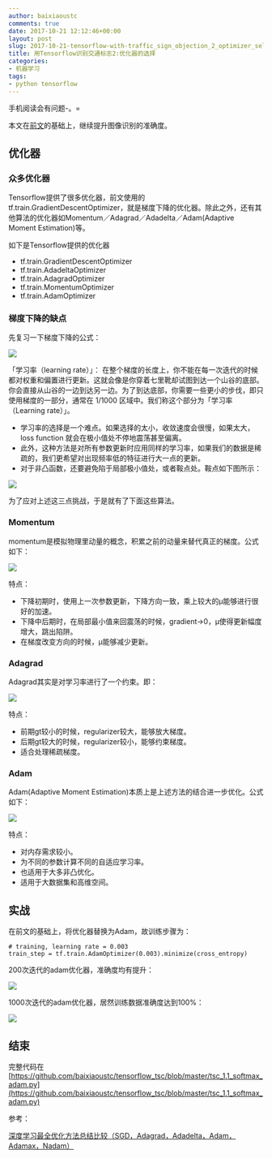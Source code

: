 ```yaml
---
author: baixiaoustc
comments: true
date: 2017-10-21 12:12:46+00:00
layout: post
slug: 2017-10-21-tensorflow-with-traffic_sign_objection_2_optimizer_selection
title: 用Tensorflow识别交通标志2:优化器的选择
categories:
- 机器学习
tags:
- python tensorflow
---
```



手机阅读会有问题-。=

本文在[前文](http://baixiaoustc.github.io/2017/09/30/2017-09-30-tensorflow-with-traffic_sign_objection_1_basic_softmax/)的基础上，继续提升图像识别的准确度。

## 优化器

### 众多优化器

Tensorflow提供了很多优化器，前文使用的tf.train.GradientDescentOptimizer，就是梯度下降的优化器。除此之外，还有其他算法的优化器如Momentum／Adagrad／Adadelta／Adam(Adaptive Moment Estimation)等。

如下是Tensorflow提供的优化器

* tf.train.GradientDescentOptimizer
* tf.train.AdadeltaOptimizer
* tf.train.AdagradOptimizer
* tf.train.MomentumOptimizer
* tf.train.AdamOptimizer

### 梯度下降的缺点

先复习一下梯度下降的公式：

![](http://image99.renyit.com/image/Jietu20171022-104909@2x.jpg)

「学习率（learning rate）」： 在整个梯度的长度上，你不能在每一次迭代的时候都对权重和偏置进行更新。这就会像是你穿着七里靴却试图到达一个山谷的底部。你会直接从山谷的一边到达另一边。为了到达底部，你需要一些更小的步伐，即只使用梯度的一部分，通常在 1/1000 区域中。我们称这个部分为「学习率（Learning rate）」。

* 学习率的选择是一个难点。如果选择的太小，收敛速度会很慢，如果太大，loss function 就会在极小值处不停地震荡甚至偏离。
* 此外，这种方法是对所有参数更新时应用同样的学习率，如果我们的数据是稀疏的，我们更希望对出现频率低的特征进行大一点的更新。
* 对于非凸函数，还要避免陷于局部极小值处，或者鞍点处。鞍点如下图所示：

![](http://image99.renyit.com/image/59439df75d2c5.png.jpeg)

为了应对上述这三点挑战，于是就有了下面这些算法。

### Momentum

momentum是模拟物理里动量的概念，积累之前的动量来替代真正的梯度。公式如下： 

![](http://image99.renyit.com/image/Jietu20171022-105449@2x.jpg)

特点：

* 下降初期时，使用上一次参数更新，下降方向一致，乘上较大的μ能够进行很好的加速。
* 下降中后期时，在局部最小值来回震荡的时候，gradient→0，μ使得更新幅度增大，跳出陷阱。
* 在梯度改变方向的时候，μ能够减少更新。

### Adagrad

Adagrad其实是对学习率进行了一个约束。即： 

![](http://image99.renyit.com/image/Jietu20171022-105730@2x.jpg)

特点：

* 前期gt较小的时候，regularizer较大，能够放大梯度。
* 后期gt较大的时候，regularizer较小，能够约束梯度。
* 适合处理稀疏梯度。

### Adam

Adam(Adaptive Moment Estimation)本质上是上述方法的结合进一步优化。公式如下： 

![](http://image99.renyit.com/image/Jietu20171022-112718@2x.jpg)

特点：

* 对内存需求较小。
* 为不同的参数计算不同的自适应学习率。
* 也适用于大多非凸优化。
* 适用于大数据集和高维空间。

## 实战

在前文的基础上，将优化器替换为Adam，故训练步骤为：

	# training, learning rate = 0.003
	train_step = tf.train.AdamOptimizer(0.003).minimize(cross_entropy)

200次迭代的adam优化器，准确度均有提升：

![](http://image99.renyit.com/image/201710221136image.png)

1000次迭代的adam优化器，居然训练数据准确度达到100%：

![](http://image99.renyit.com/image/2017102238image.png)


## 结束

完整代码在[https://github.com/baixiaoustc/tensorflow_tsc/blob/master/tsc_1.1_softmax_adam.py](https://github.com/baixiaoustc/tensorflow_tsc/blob/master/tsc_1.1_softmax_adam.py)

参考：

[深度学习最全优化方法总结比较（SGD，Adagrad，Adadelta，Adam，Adamax，Nadam）](http://blog.csdn.net/u012759136/article/details/52302426)
